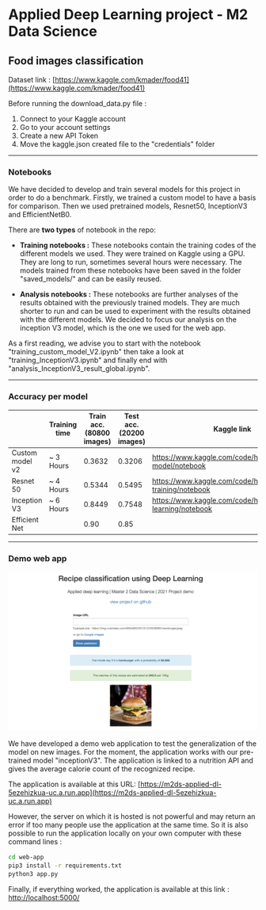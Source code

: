 # Applied Deep Learning project - M2 Data Science

## Food images classification

Dataset link : [https://www.kaggle.com/kmader/food41](https://www.kaggle.com/kmader/food41)

Before running the download_data.py file :
1. Connect to your Kaggle account
2. Go to your account settings
3. Create a new API Token 
4. Move the kaggle.json created file to the "credentials" folder

---
### Notebooks

We have decided to develop and train several models for this project in order to do a benchmark. Firstly, we trained a custom model to have a basis for comparison. Then we used pretrained models, Resnet50, InceptionV3 and EfficientNetB0.

There are __two types__ of notebook in the repo:

- **Training notebooks :** These notebooks contain the training codes of the different models we used. They were trained on Kaggle using a GPU. They are long to run, sometimes several hours were necessary. The models trained from these notebooks have been saved in the folder "saved_models/" and can be easily reused. 

- **Analysis notebooks :** These notebooks are further analyses of the results obtained with the previously trained models. They are much shorter to run and can be used to experiment with the results obtained with the different models. We decided to focus our analysis on the inception V3 model, which is the one we used for the web app.

As a first reading, we advise you to start with the notebook "training_custom_model_V2.ipynb" then take a look at "training_InceptionV3.ipynb" and finally end with "analysis_InceptionV3_result_global.ipynb".

---
### Accuracy per model

|                 | Training time | Train acc. (80800 images) | Test acc. (20200 images) | Kaggle link                                                    |
|-----------------|---------------|---------------------------|--------------------------|----------------------------------------------------------------|
| Custom model v2 |  ~ 3 Hours    | 0.3632                    | 0.3206                   | https://www.kaggle.com/code/hrialan/custom-model/notebook      |
| Resnet 50       |  ~ 4 Hours    | 0.5344                    | 0.5495                   | https://www.kaggle.com/code/hrialan/resnet50-training/notebook |
| Inception V3    |  ~ 6 Hours    | 0.8449                    | 0.7548                   | https://www.kaggle.com/code/hrialan/transfer-learning/notebook |
| Efficient Net   |               | 0.90                      | 0.85                     |                                                                |


---
### Demo web app 

<img src="other/webapp-screenshot.png" width="700">

We have developed a demo web application to test the generalization of the model on new images.  For the moment, the application works with our pre-trained model "inceptionV3". The application is linked to a nutrition API and gives the average calorie count of the recognized recipe. 

The application is available at this URL: [https://m2ds-applied-dl-5ezehizkua-uc.a.run.app](https://m2ds-applied-dl-5ezehizkua-uc.a.run.app)

However, the server on which it is hosted is not powerful and may return an error if too many people use the application at the same time. So it is also possible to run the application locally on your own computer  with these command lines : 

```sh
cd web-app 
pip3 install -r requirements.txt 
python3 app.py
```

Finally, if everything worked, the application is available at this link : [http://localhost:5000/](http://localhost:5000/) 
